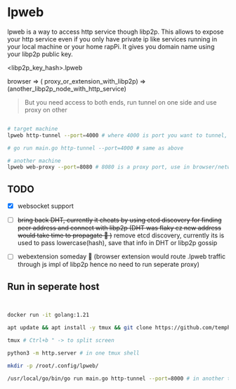 # lpweb

lpweb is a way to access http service though libp2p.
This allows to expose your http service even if you only have private ip like services running in your local machine or your home rapPi.
It gives you domain name using your libp2p public key.

<libp2p_key_hash>.lpweb

browser => ( proxy_or_extension_with_libp2p) => (another_libp2p_node_with_http_service)

> But you need access to both ends, run tunnel on one side and use proxy on other 

```bash

# target machine
lpweb http-tunnel --port=4000 # where 4000 is port you want to tunnel, your websevice/ dev port / python3 -m http.server

# go run main.go http-tunnel --port=4000 # same as above

# another machine
lpweb web-proxy --port=8080 # 8080 is a proxy port, use in browser/networking

```

## TODO
- [x] websocket support
- [ ] ~~bring back DHT, currently it cheats by using etcd discovery for finding peer address and connect with libp2p (DHT was flaky cz new address would take time to propagate 🤷 )~~ remove etcd discovery, currently its is used to pass lowercase(hash), save that info in DHT or libp2p gossip
- [ ] webextension someday 🤞 (browser extension would route <hash>.lpweb traffic through js impl of libp2p hence no need to run seperate proxy)


## Run in seperate host

```bash


docker run -it golang:1.21

apt update && apt install -y tmux && git clone https://github.com/temphia/lpweb && cd lpweb && git checkout mj-packet-splitter

tmux # Ctrl+b " -> to split screen

python3 -m http.server # in one tmux shell

mkdir -p /root/.config/lpweb/

/usr/local/go/bin/go run main.go http-tunnel --port=8000 # in another tmux shell